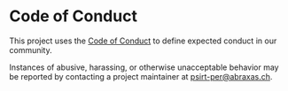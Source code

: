 # Code of Conduct

This project uses the [Code of Conduct](https://github.com/abraxas-labs/personenregister-docs/blob/main/CODE_OF_CONDUCT.md) to define expected conduct in our community.

Instances of abusive, harassing, or otherwise unacceptable behavior may be reported by contacting a project maintainer at psirt-per@abraxas.ch.
